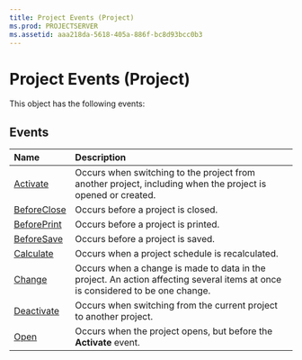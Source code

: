 ```yaml
---
title: Project Events (Project)
ms.prod: PROJECTSERVER
ms.assetid: aaa218da-5618-405a-886f-bc8d93bcc0b3
---
```



# Project Events (Project)
This object has the following events:

## Events



|**Name**|**Description**|
|:-----|:-----|
|[Activate](project-activate-event-project.md)|Occurs when switching to the project from another project, including when the project is opened or created.|
|[BeforeClose](project-beforeclose-event-project.md)|Occurs before a project is closed.|
|[BeforePrint](project-beforeprint-event-project.md)|Occurs before a project is printed.|
|[BeforeSave](project-beforesave-event-project.md)|Occurs before a project is saved.|
|[Calculate](project-calculate-event-project.md)|Occurs when a project schedule is recalculated.|
|[Change](project-change-event-project.md)|Occurs when a change is made to data in the project. An action affecting several items at once is considered to be one change.|
|[Deactivate](project-deactivate-event-project.md)|Occurs when switching from the current project to another project.|
|[Open](project-open-event-project.md)|Occurs when the project opens, but before the  **Activate** event.|

